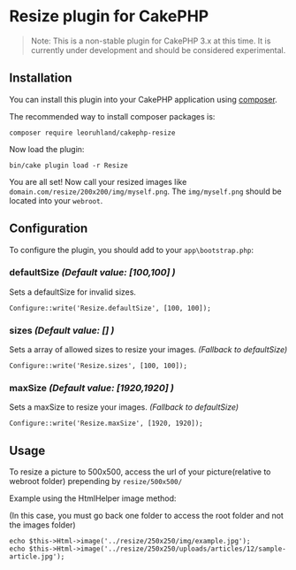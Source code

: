 # Resize plugin for CakePHP

> Note: This is a non-stable plugin for CakePHP 3.x at this time. It is currently under development and should be
considered experimental.

## Installation

You can install this plugin into your CakePHP application using [composer](http://getcomposer.org).

The recommended way to install composer packages is:

```
composer require leoruhland/cakephp-resize
```

Now load the plugin:

```
bin/cake plugin load -r Resize
```

You are all set! Now call your resized images like `domain.com/resize/200x200/img/myself.png`.
The `img/myself.png` should be located into your `webroot`.

## Configuration

To configure the plugin, you should add to your `app\bootstrap.php`:

### defaultSize *(Default value: [100,100] )*

Sets a defaultSize for invalid sizes.

```
Configure::write('Resize.defaultSize', [100, 100]);
```

### sizes *(Default value: [] )*

Sets a array of allowed sizes to resize your images. *(Fallback to defaultSize)*

```
Configure::write('Resize.sizes', [100, 100]);
```

### maxSize *(Default value: [1920,1920] )*

Sets a maxSize to resize your images. *(Fallback to defaultSize)*

```
Configure::write('Resize.maxSize', [1920, 1920]);
```

## Usage

To resize a picture to 500x500, access the url of your picture(relative to webroot folder) prepending by `resize/500x500/`

Example using the HtmlHelper image method:

(In this case, you must go back one folder to access the root folder and not the images folder)

```
echo $this->Html->image('../resize/250x250/img/example.jpg');
echo $this->Html->image('../resize/250x250/uploads/articles/12/sample-article.jpg');
```

